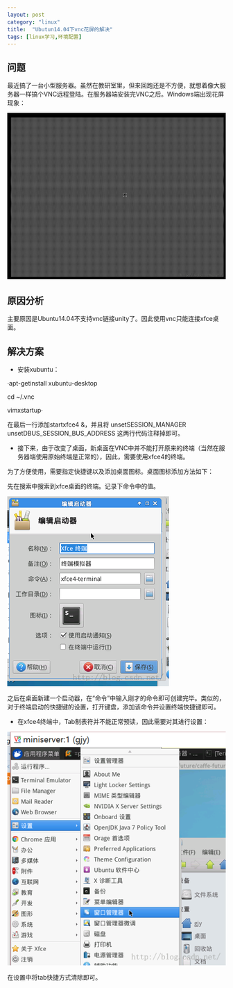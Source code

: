 ```yaml
---
layout: post
category: "linux"
title:  "Ubutun14.04下vnc花屏的解决"
tags: [linux学习,环境配置]
---
```





## 问题

最近搞了一台小型服务器。虽然在教研室里，但来回跑还是不方便，就想着像大服务器一样搞个VNC远程登陆。在服务器端安装完VNC之后。Windows端出现花屏现象：

![framework](../imgs/vnc1.png)


## 原因分析

主要原因是Ubuntu14.04不支持vnc链接unity了。因此使用vnc只能连接xfce桌面。

## 解决方案
- 安装xubuntu：

·apt-getinstall xubuntu-desktop

cd ~/.vnc

vimxstartup·

在最后一行添加startxfce4 &，并且将
unsetSESSION_MANAGER
unsetDBUS_SESSION_BUS_ADDRESS
这两行代码注释掉即可。

- 接下来，由于改变了桌面，新桌面在VNC中并不能打开原来的终端（当然在服务器端使用原始终端是正常的），因此，需要使用xfce4的终端。

为了方便使用，需要指定快捷键以及添加桌面图标。桌面图标添加方法如下：

先在搜索中搜索到xfce桌面的终端。记录下命令中的值。

![framework](../imgs/vnc2.png)

之后在桌面新建一个启动器，在“命令”中输入刚才的命令即可创建完毕。类似的，对于终端启动的快捷键的设置，打开键盘，添加该命令并设置终端快捷键即可。

- 在xfce4终端中，Tab制表符并不能正常预读，因此需要对其进行设置：

![framework](../imgs/vnc3.png)

在设置中将tab快捷方式清除即可。
